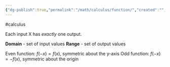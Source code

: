 ```yaml
---
{"dg-publish":true,"permalink":"/math/calculus/function/","created":"","updated":""}
---
```


#calculus

Each input X has *exactly* one output.

**Domain** - set of input values
**Range** - set of output values

Even function: $f(-x)=f(x)$, symmetric about the y-axis
Odd function: $f(-x)=-f(x)$, symmetric about the origin


